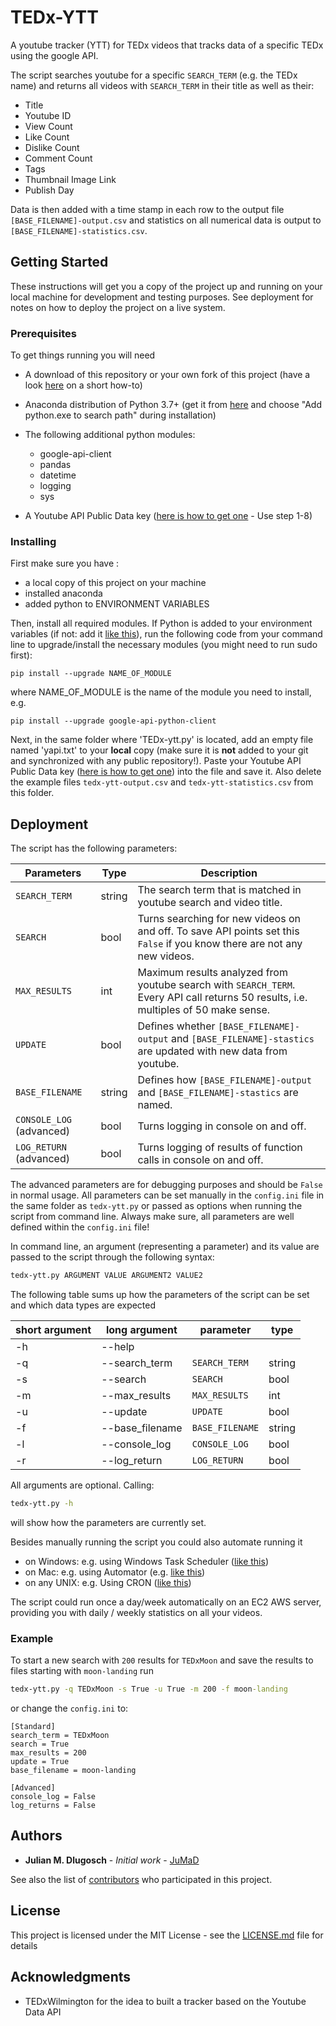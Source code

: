 # TEDx-YTT
A youtube tracker (YTT) for TEDx videos that tracks data of a specific TEDx using the google API.

The script searches youtube for a specific `SEARCH_TERM` (e.g. the TEDx name) and returns all videos with `SEARCH_TERM` in their title as well as their:
- Title
- Youtube ID
- View Count
- Like Count
- Dislike Count
- Comment Count
- Tags
- Thumbnail Image Link
- Publish Day

Data is then added with a time stamp in each row to the output file `[BASE_FILENAME]-output.csv` and statistics on all numerical data is output to `[BASE_FILENAME]-statistics.csv`. 


## Getting Started

These instructions will get you a copy of the project up and running on your local machine for development and testing purposes. See deployment for notes on how to deploy the project on a live system.

### Prerequisites

To get things running you will need

- A download of this repository or your own fork of this project (have a look [here](https://help.github.com/articles/fork-a-repo/) on a short how-to)
- Anaconda distribution of Python 3.7+ (get it from [here](https://www.anaconda.com/download/) and choose "Add python.exe to search path" during installation)
- The following additional python modules: 

    - google-api-client
    - pandas
    - datetime
    - logging
    - sys
    
 - A Youtube API Public Data key ([here is how to get one](https://www.slickremix.com/docs/get-api-key-for-youtube/)  - Use step 1-8)
    
   

### Installing
First make sure you have :

  - a local copy of this project on your machine
  - installed anaconda 
  - added python to ENVIRONMENT VARIABLES
  
Then, install all required modules. If Python is added to your environment variables (if not: add it [like this](https://goo.gl/GJ9Yza)), run the following code from your command line to upgrade/install the necessary modules  (you might need to run sudo first):
 ```
 pip install --upgrade NAME_OF_MODULE
 ```
 where NAME_OF_MODULE is the name of the module you need to install, e.g.
 ```
 pip install --upgrade google-api-python-client
 ```
 
 Next, in the same folder where 'TEDx-ytt.py' is located, add an empty file named 'yapi.txt' to your **local** copy (make sure it is **not** added to your git and synchronized with any public repository!). 
 Paste your Youtube API Public Data key ([here is how to get one](https://www.slickremix.com/docs/get-api-key-for-youtube/)) into the file and save it.
Also delete the example files `tedx-ytt-output.csv` and  `tedx-ytt-statistics.csv` from this folder. 
  


## Deployment
The script has the following parameters:

| Parameters | Type | Description |
| ---------- | ---- | ----------- |
| `SEARCH_TERM`              | string | The search term that is matched in youtube search and video title.
| `SEARCH`                   | bool   | Turns searching for new videos on and off. To save API points set this `False` if you know there are not any new videos.
| `MAX_RESULTS`              | int    | Maximum results analyzed from youtube search with `SEARCH_TERM`. Every API call returns 50 results, i.e. multiples of 50 make sense.
| `UPDATE`                   | bool   | Defines whether `[BASE_FILENAME]-output` and `[BASE_FILENAME]-stastics` are updated with new data from youtube.
| `BASE_FILENAME`            | string | Defines how `[BASE_FILENAME]-output` and `[BASE_FILENAME]-stastics` are named.
| `CONSOLE_LOG` (advanced)   | bool   | Turns logging in console on and off.
| `LOG_RETURN` (advanced)     | bool   | Turns logging of results of function calls in console on and off.

The advanced parameters are for debugging purposes and should be `False` in normal usage.
All parameters can be set manually in the `config.ini` file in the same folder as `tedx-ytt.py` or passed as options when running the script from command line.
Always make sure, all parameters are well defined within the `config.ini` file!

In command line, an argument (representing a parameter) and its value are passed to the script through the following syntax:

 ```cmd
tedx-ytt.py ARGUMENT VALUE ARGUMENT2 VALUE2
 ```
The following table sums up how the parameters of the script can be set and which data types are expected

| short argument | long argument   | parameter       | type   |
|----------------|-----------------|--------------- |--------|
| -h             | --help          |                |        |
| -q             | --search_term   | `SEARCH_TERM`  | string |
| -s             | --search        | `SEARCH`       | bool   |
| -m             | --max_results   | `MAX_RESULTS`  | int    |
| -u             | --update        | `UPDATE`       | bool   |
| -f             | --base_filename | `BASE_FILENAME`| string |
| -l             | --console_log   | `CONSOLE_LOG`  | bool   |
| -r             | --log_return    | `LOG_RETURN`   | bool   |

All arguments are optional. Calling: 
```cmd
tedx-ytt.py -h
 ```
 will show how the parameters are currently set.
 
 Besides manually running the script you could also automate running it
- on Windows:  e.g. using Windows Task Scheduler ([like this]())
- on Mac:      e.g. using Automator (e.g. [like this](http://naelshiab.com/tutorial-how-to-automatically-run-your-scripts-on-your-computer/))
- on any UNIX: e.g. Using CRON ([like this](https://www.raspberrypi.org/documentation/linux/usage/cron.md)) 

The script could run once a day/week automatically on an EC2 AWS server, providing you with daily / weekly statistics on all your videos.
 
### Example
To start a new search with `200` results for `TEDxMoon` and save the results to files starting with `moon-landing` run

```cmd
tedx-ytt.py -q TEDxMoon -s True -u True -m 200 -f moon-landing
```

or change the `config.ini` to:

```buildoutcfg
[Standard]
search_term = TEDxMoon
search = True
max_results = 200
update = True
base_filename = moon-landing

[Advanced]
console_log = False
log_returns = False
```

## Authors

* **Julian M. Dlugosch** - *Initial work* - [JuMaD](https://github.com/JuMaD)

See also the list of [contributors](https://github.com/JuMaD/TEDx-YTT/graphs/contributors) who participated in this project.

## License

This project is licensed under the MIT License - see the [LICENSE.md](https://github.com/JuMaD/TEDx-YTT/blob/master/LICENSE) file for details

## Acknowledgments

* TEDxWilmington for the idea to built a tracker based on the Youtube Data API
